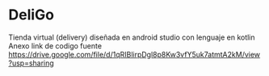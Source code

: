 # DeliGo
Tienda virtual (delivery) diseñada en android studio con lenguaje en kotlin
Anexo link de codigo fuente https://drive.google.com/file/d/1qRIBlirpDgl8p8Kw3vfY5uk7atmtA2kM/view?usp=sharing
